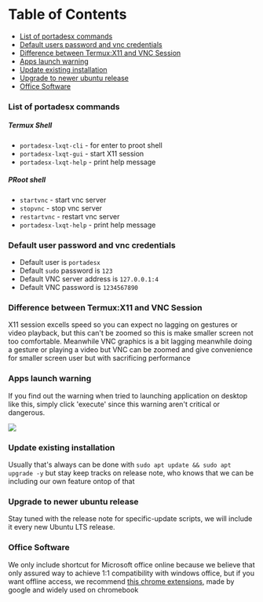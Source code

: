 # Table of Contents
- [List of portadesx commands](https://github.com/portadesx/portadesx-lxqt/blob/main/docs/README.md#list-of-portadesx-commands)
- [Default users password and vnc credentials](https://github.com/portadesx/portadesx-lxqt/blob/main/docs/README.md#default-users-password-and-vnc-credentials)
- [Difference between Termux:X11 and VNC Session](https://github.com/portadesx/portadesx-lxqt/blob/main/docs/README.md#Difference-between-Termux:X11-and-VNC-Session)
- [Apps launch warning](https://github.com/portadesx/portadesx-lxqt/tree/main/docs#apps-launch-warning)
- [Update existing installation](https://github.com/portadesx/portadesx-lxqt/blob/main/docs/README.md#update-existing-installation)
- [Upgrade to newer ubuntu release](https://github.com/portadesx/portadesx-lxqt/blob/main/docs/README.md#upgrade-to-newer-ubuntu-release)
- [Office Software](https://github.com/portadesx/portadesx-lxqt/blob/main/docs/README.md#office-software)

### List of portadesx commands
##### Termux Shell
- `portadesx-lxqt-cli` - for enter to proot shell
- `portadesx-lxqt-gui` - start X11 session
- `portadesx-lxqt-help` - print help message
##### PRoot shell
- `startvnc` - start vnc server
- `stopvnc` - stop vnc server
- `restartvnc` - restart vnc server
- `portadesx-lxqt-help` - print help message

### Default user password and vnc credentials 
- Default user is `portadesx`
- Default `sudo` password is `123`
- Default VNC server address is `127.0.0.1:4`
- Default VNC password is `1234567890`

### Difference between Termux:X11 and VNC Session
X11 session excells speed so you can expect no lagging on gestures or video playback, but this can't be zoomed so this is make smaller screen not too comfortable. Meanwhile VNC graphics is a bit lagging meanwhile doing a gesture or playing a video but VNC can be zoomed and give convenience for smaller screen user but with sacrificing performance

### Apps launch warning
If you find out the warning when tried to launching application on desktop like this, simply click 'execute' since this warning aren't critical or dangerous.


![](https://github.com/portadesx/portadesx-screenshots/raw/f4a6ffd8dd512ccdc528258dc384946def042221/24.04/lxqt/warning.jpg)

### Update existing installation 
Usually that's always can be done with `sudo apt update && sudo apt upgrade -y` but stay keep tracks on release note, who knows that we can be including our own feature ontop of that

### Upgrade to newer ubuntu release
Stay tuned with the release note for specific-update scripts, we will include it every new Ubuntu LTS release.

### Office Software
We only include shortcut for Microsoft office online because we believe that only assured way to achieve 1:1 compatibility with windows office, but if you want offline access, we recommend [this chrome extensions](https://chromewebstore.google.com/detail/office-editing-for-docs-s/gbkeegbaiigmenfmjfclcdgdpimamgkj), made by google and widely used on chromebook
